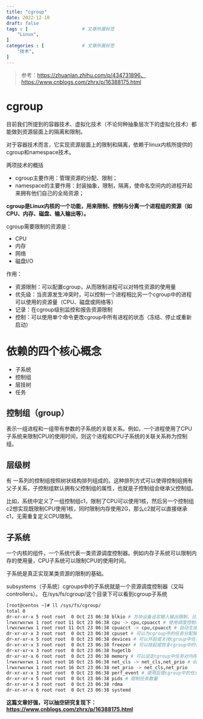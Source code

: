 ```yaml
---
title: "cgroup"
date: 2022-12-10
draft: false
tags : [                    # 文章所属标签
    "Linux",
]
categories : [              # 文章所属标签
    "技术",
]
---
```



> 参考：https://zhuanlan.zhihu.com/p/434731896、https://www.cnblogs.com/zhrx/p/16388175.html

# cgroup

目前我们所提到的容器技术、虚拟化技术（不论何种抽象层次下的虚拟化技术）都能做到资源层面上的隔离和限制。

对于容器技术而言，它实现资源层面上的限制和隔离，依赖于linux内核所提供的cgroup和namespace技术。

两项技术的概括

- cgroup主要作用：管理资源的分配、限制；
- namespace的主要作用：封装抽象，限制，隔离，使命名空间内的进程开起来拥有他们自己的全局资源；

**cgroup是Linux内核的一个功能，用来限制、控制与分离一个进程组的资源（如CPU、内存、磁盘、输入输出等）。**

cgroup需要限制的资源是：
- CPU
- 内存
- 网络
- 磁盘I/O

作用：

- 资源限制：可以配置cgroup，从而限制进程可以对特性资源的使用量
- 优先级：当资源发生冲突时，可以控制一个进程相比另一个cgroup中的进程可以使用的资源量（CPU、磁盘或网络等）
- 记录：在cgroup级别监控和报告资源限制
- 控制：可以使用单个命令更改cgroup中所有进程的状态（冻结、停止或重新启动）

# 依赖的四个核心概念

- 子系统
- 控制组
- 层技树
- 任务

## 控制组（group）

表示一组进程和一组带有参数的子系统的关联关系。例如，一个进程使用了CPU子系统来限制CPU的使用时间，则这个进程和CPU子系统的关联关系称为控制组。

## 层级树

有 一系列的控制组按照树状结构排列组成的。这种排列方式可以使得控制组拥有父子关系，子控制组默认拥有父控制组的属性，也就是子控制组会继承父控制组。

比如，系统中定义了一组控制组c1，限制了CPU可以使用1核，然后另一个控制组c2想实现既限制CPU使用1核，同时限制内存使用2G，那么c2就可以直接继承c1，无需重复定义CPU限制。

## 子系统

一个内核的组件，一个系统代表一类资源调度控制器。例如内存子系统可以限制内存的使用量，CPU子系统可以限制CPU的使用时间。

子系统是真正实现某类资源的限制的基础。

subsystems（子系统）cgroups中的子系统就是一个资源调度控制器（又叫controllers）。
在/sys/fs/cgroup/这个目录下可以看到cgroup子系统

```bash
[root@centos ~]# ll /sys/fs/cgroup/
total 0
dr-xr-xr-x 5 root root  0 Oct 23 06:38 blkio # 为块设备设定输入输出限制，比如物理驱动设备
lrwxrwxrwx 1 root root 11 Oct 23 06:38 cpu -> cpu,cpuacct # 使用调度控制程序控制对CPU的使用
lrwxrwxrwx 1 root root 11 Oct 23 06:38 cpuacct -> cpu,cpuacct # 自动生成cgroup中任务对cpu资源使用情况的报告
dr-xr-xr-x 3 root root  0 Oct 23 06:38 cpuset # 可以为cgroup中的任务分配独立的cpu和内存
dr-xr-xr-x 5 root root  0 Oct 23 06:38 devices # 可以开启或关闭cgroup中任务对设备的访问
dr-xr-xr-x 3 root root  0 Oct 23 06:38 freezer # 可以挂起或恢复cgroup中的任务
dr-xr-xr-x 3 root root  0 Oct 23 06:38 hugetlb
dr-xr-xr-x 6 root root  0 Oct 23 06:38 memory # 可以设定cgroup中任务对内存使用量的限定，并且自动生成这些任务对内存资源使用情况的报告
lrwxrwxrwx 1 root root 16 Oct 23 06:38 net_cls -> net_cls,net_prio # docker没有直接使用它，它通过使用等级识别符标记网络数据包，从而允许linux流量控制程序识别从具体cgroup中生成的数据包
lrwxrwxrwx 1 root root 16 Oct 23 06:38 net_prio -> net_cls,net_prio
dr-xr-xr-x 3 root root  0 Oct 23 06:38 perf_event # 使用后使cgroup中的任务可以进行统一的性能测试
dr-xr-xr-x 5 root root  0 Oct 23 06:38 pids # 限制任务数量
dr-xr-xr-x 3 root root  0 Oct 23 06:38 rdma
dr-xr-xr-x 6 root root  0 Oct 23 06:38 systemd
```


**这篇文章好强，可以抽空研究复现下：https://www.cnblogs.com/zhrx/p/16388175.html**
